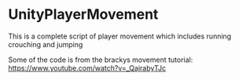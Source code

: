 # UnityPlayerMovement
This is a complete script of player movement which includes running crouching and jumping

Some of the code is from the brackys movement tutorial: https://www.youtube.com/watch?v=_QajrabyTJc
